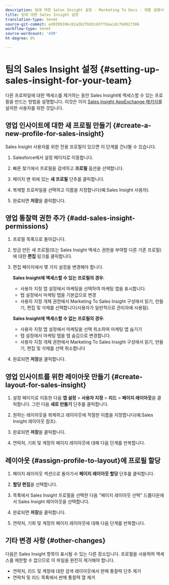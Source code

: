 ```yaml
---
description: 팀에 대한 Sales Insight 설정 - Marketing To Docs - 제품 설명서
title: 팀에 대한 Sales Insight 설정
translation-type: tm+mt
source-git-commit: ed9399396c82a3b2fb93c83ffdaa1dc7b0827306
workflow-type: tm+mt
source-wordcount: '439'
ht-degree: 0%

---
```



# 팀의 Sales Insight 설정 {#setting-up-sales-insight-for-your-team}

다른 프로파일에 대한 액세스를 제거하는 동안 Sales Insight에 액세스할 수 있는 프로필을 만드는 방법을 설명합니다. 이것은 이미 [Sales Insight AppExchange 패키지](/help/marketo/product-docs/marketo-sales-insight/msi-for-salesforce/installation/install-marketo-sales-insight-package-in-salesforce-appexchange.md)를 설치한 사용자를 위한 것입니다.

## 영업 인사이트에 대한 새 프로필 만들기 {#create-a-new-profile-for-sales-insight}

Sales Insight 사용자를 위한 전용 프로필이 있으면 이 단계를 건너뛸 수 있습니다.

1. Salesforce에서 설정 페이지로 이동합니다.

1. 빠른 찾기에서 프로필을 검색하고 **프로필** 옵션을 선택합니다.

1. 페이지 맨 위에 있는 **새 프로필** 단추를 클릭합니다.

1. 복제할 프로파일을 선택하고 이름을 지정합니다(예:Sales Insight 사용자).

1. 완료되면 **저장**&#x200B;을 클릭합니다.

## 영업 통찰력 권한 추가 {#add-sales-insight-permissions}

1. 프로필 목록으로 돌아갑니다.

1. 방금 만든 새 프로필(또는 Sales Insight 액세스 권한을 부여할 다른 기존 프로필)에 대한 **편집** 링크를 클릭합니다.

1. 편집 페이지에서 몇 가지 설정을 변경해야 합니다.

   **Sales Insight에 액세스할 수 있는 프로필의 경우**:

   * 사용자 지정 앱 설정에서 마케팅을 선택하여 마케팅 앱을 표시합니다.
   * 탭 설정에서 마케팅 탭을 기본값으로 변경
   * 사용자 지정 개체 권한에서 Marketing To Sales Insight 구성에서 읽기, 만들기, 편집 및 삭제를 선택합니다(사용자가 일반적으로 관리자에 사용됨).

   **Sales Insight에 액세스할 수 없는 프로필의 경우**:

   * 사용자 지정 앱 설정에서 마케팅을 선택 취소하여 마케팅 앱 숨기기
   * 탭 설정에서 마케팅 탭을 탭 숨김으로 변경합니다.
   * 사용자 지정 개체 권한에서 Marketing To Sales Insight 구성에서 읽기, 만들기, 편집 및 삭제를 선택 취소합니다


1. 완료되면 **저장**&#x200B;을 클릭합니다.

## 영업 인사이트를 위한 레이아웃 만들기 {#create-layout-for-sales-insight}

1. 설정 페이지로 이동한 다음 **앱 설정** > **사용자 지정** > **리드** > **페이지 레이아웃**&#x200B;을 클릭합니다. 그런 다음 **새로 만들기** 단추를 클릭합니다.

1. 원하는 레이아웃을 복제하고 레이아웃에 적절한 이름을 지정합니다(예:Sales Insight 레이아웃 참조).

1. 완료되면 **저장**&#x200B;을 클릭합니다.

1. 연락처, 기회 및 계정의 페이지 레이아웃에 대해 다음 단계를 반복합니다.

## 레이아웃 {#assign-profile-to-layout}에 프로필 할당

1. 페이지 레이아웃 섹션으로 돌아가서 **페이지 레이아웃 할당** 단추를 클릭합니다.

1. **할당 편집**&#x200B;을 선택합니다.

1. 목록에서 Sales Insight 프로필을 선택한 다음 &quot;페이지 레이아웃 선택&quot; 드롭다운에서 Sales Insight 레이아웃을 선택합니다.

1. 완료되면 **저장**&#x200B;을 클릭합니다.

1. 연락처, 기회 및 계정의 페이지 레이아웃에 대해 다음 단계를 반복합니다.

## 기타 변경 사항 {#other-changes}

다음은 Sales Insight 항목이 표시될 수 있는 다른 장소입니다. 프로필을 사용하여 액세스를 제한할 수 없으므로 이 파일을 완전히 제거해야 합니다.

* 연락처, 리드 및 계정에 대한 검색 레이아웃에서 판매 통찰력 단추 제거
* 연락처 및 리드 목록에서 판매 통찰력 열 제거
